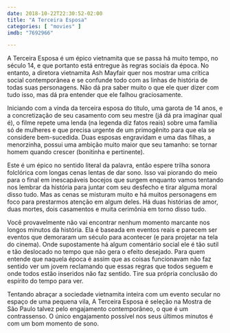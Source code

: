 ```yaml
---
date: 2018-10-22T22:30:52-02:00
title: "A Terceira Esposa"
categories: [ "movies" ]
imdb: "7692966"

---
```

A Terceira Esposa é um épico vietnamita que se passa há muito tempo, no século 14, e que portanto está entregue às regras sociais da época. No entanto, a diretora vietnamita Ash Mayfair quer nos mostrar uma crítica social contemporânea e se confunde todo com as linhas de história de todas suas personagens. Não dá pra saber muito o que ele quer dizer com tudo isso, mas dá pra entender que ele falhou graciosamente.

Iniciando com a vinda da terceira esposa do título, uma garota de 14 anos, e a concretização de seu casamento com seu mestre (já dá pra imaginar qual é), o filme repete uma lenda (na legenda diz fatos reais) sobre uma família só de mulheres e que precisa urgente de um primogênito para que ela se considere bem-sucedida. Duas esposas engravidam e uma das filhas, a menorzinha, possui uma ambição muito maior que seu tamanho: se tornar homem quando crescer (bonitinha e pertinente).

Este é um épico no sentido literal da palavra, então espere trilha sonora folclórica com longas cenas lentas de dar sono. Isso vai piorando do meio para o final em inescapáveis bocejos que surgem enquanto vamos tentando nos lembrar da história para juntar com seu desfecho e tirar alguma moral disso tudo. Mas as cenas se misturam muito e há muitos personagens em foco para prestarmos atenção em algum deles. Há duas histórias de amor, duas mortes, dois casamentos e muita cerimônia em torno disso tudo.

Você provavelmente não vai encontrar nenhum momento marcante nos longos minutos da história. Ela é baseada em eventos reais e parecem ser eventos que demoraram um século para acontecer (e para projetar na tela do cinema). Onde supostamente há algum comentário social ele é tão sutil e tão deslocado no tempo que não gera o efeito desejado. Para quem entende que naquela época é assim que as coisas funcionavam não faz sentido ver um jovem reclamando que essas regras que todos seguem e onde todos estão inseridos não faz sentido. Tire sua própria conclusão do espírito do tempo para ver.

Tentando abraçar a sociedade vietnamita inteira com um evento secular no espaço de uma pequena vila, A Terceira Esposa é seleção na Mostra de São Paulo talvez pelo engajamento contemporâneo, o que é um contrassenso. O único engajamento possível nos seus últimos minutos é com um bom momento de sono.
